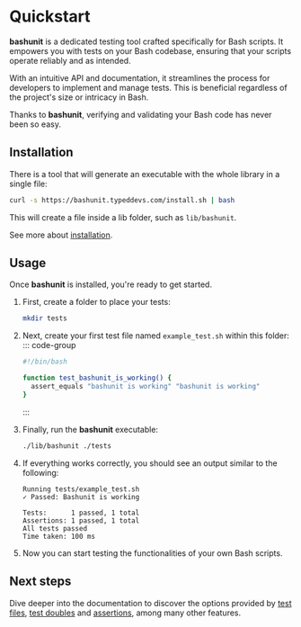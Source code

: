 # Quickstart

**bashunit** is a dedicated testing tool crafted specifically for Bash scripts. It empowers you with tests on your Bash codebase, ensuring that your scripts operate reliably and as intended.

With an intuitive API and documentation, it streamlines the process for developers to implement and manage tests. This is beneficial regardless of the project's size or intricacy in Bash.

Thanks to **bashunit**, verifying and validating your Bash code has never been so easy.

## Installation

There is a tool that will generate an executable with the whole library in a single file:

```bash
curl -s https://bashunit.typeddevs.com/install.sh | bash
```

This will create a file inside a lib folder, such as `lib/bashunit`.

See more about [installation](/installation).

## Usage

Once **bashunit** is installed, you're ready to get started.

1.  First, create a folder to place your tests:
    ```bash
    mkdir tests
    ```

2.  Next, create your first test file named `example_test.sh` within this folder:
    ::: code-group
    ```bash [tests/example_test.sh]
    #!/bin/bash

    function test_bashunit_is_working() {
      assert_equals "bashunit is working" "bashunit is working"
    }
    ```
    :::

3.  Finally, run the **bashunit** executable:
    ```bash
    ./lib/bashunit ./tests
    ```

4.  If everything works correctly, you should see an output similar to the following:
    ```
    Running tests/example_test.sh
    ✓ Passed: Bashunit is working

    Tests:      1 passed, 1 total
    Assertions: 1 passed, 1 total
    All tests passed
    Time taken: 100 ms
    ```

5.  Now you can start testing the functionalities of your own Bash scripts.

## Next steps

Dive deeper into the documentation to discover the options provided by [test files](/test-files),
[test doubles](test-doubles) and [assertions](assertions), among many other features.
